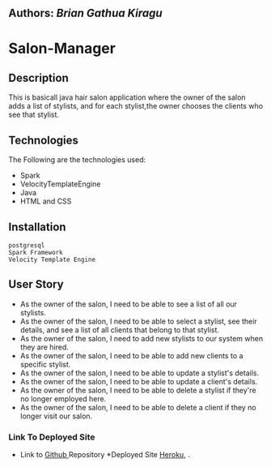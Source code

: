 ## Authors: ***Brian Gathua Kiragu***

# Salon-Manager
## Description

This is basicall java hair salon application where the owner of the salon adds a list of stylists, and for each stylist,the owner chooses the clients who see that stylist.

## Technologies

The Following are the technologies used:

 * Spark
 * VelocityTemplateEngine
 * Java
 * HTML and CSS

 ## Installation

 ```
 postgresql
 Spark Framework
 Velocity Template Engine
 ```


 ## User Story

 * As the owner of the salon, I need to be able to see a list of all our stylists.
 * As the owner of the salon, I need to be able to select a stylist, see their details, and see a list of all clients that belong to that stylist.
 * As the owner of the salon, I need to add new stylists to our system when they are hired.
 * As the owner of the salon, I need to be able to add new clients to a specific stylist.
 * As the owner of the salon, I need to be able to update a stylist's details.
 * As the owner of the salon, I need to be able to update a client's details.
 * As the owner of the salon, I need to be able to delete a stylist if they're no longer employed here.
 * As the owner of the salon, I need to be able to delete a client if they no longer visit our salon.

### Link To Deployed Site

* Link to [Github ](https://github.com/GathuaKiragu/salon-manger.git) Repository
*Deployed Site [Heroku](http://salon-manger16.herokuapp.com/), .
